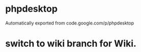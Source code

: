 # phpdesktop
Automatically exported from code.google.com/p/phpdesktop

# switch to wiki branch for Wiki.
